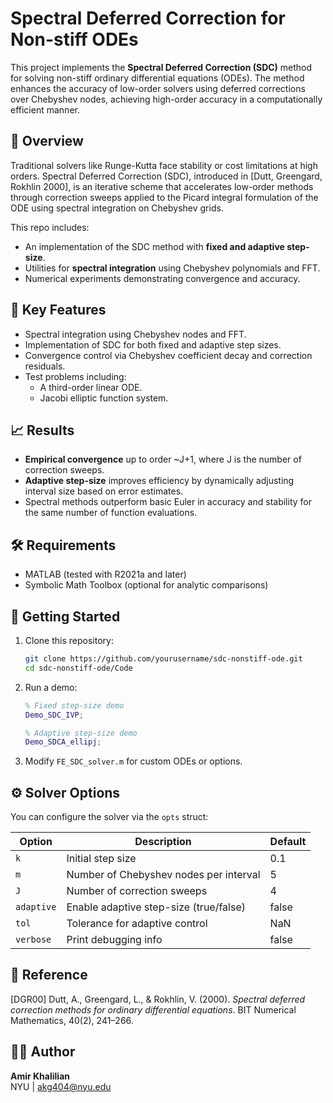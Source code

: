 # Spectral Deferred Correction for Non-stiff ODEs

This project implements the **Spectral Deferred Correction (SDC)** method for solving non-stiff ordinary differential equations (ODEs). The method enhances the accuracy of low-order solvers using deferred corrections over Chebyshev nodes, achieving high-order accuracy in a computationally efficient manner.

## 📘 Overview

Traditional solvers like Runge-Kutta face stability or cost limitations at high orders. Spectral Deferred Correction (SDC), introduced in [Dutt, Greengard, Rokhlin 2000], is an iterative scheme that accelerates low-order methods through correction sweeps applied to the Picard integral formulation of the ODE using spectral integration on Chebyshev grids.

This repo includes:
- An implementation of the SDC method with **fixed and adaptive step-size**.
- Utilities for **spectral integration** using Chebyshev polynomials and FFT.
- Numerical experiments demonstrating convergence and accuracy.

## 🧠 Key Features

- Spectral integration using Chebyshev nodes and FFT.
- Implementation of SDC for both fixed and adaptive step sizes.
- Convergence control via Chebyshev coefficient decay and correction residuals.
- Test problems including:
  - A third-order linear ODE.
  - Jacobi elliptic function system.


## 📈 Results

- **Empirical convergence** up to order ~J+1, where J is the number of correction sweeps.
- **Adaptive step-size** improves efficiency by dynamically adjusting interval size based on error estimates.
- Spectral methods outperform basic Euler in accuracy and stability for the same number of function evaluations.

## 🛠 Requirements

- MATLAB (tested with R2021a and later)
- Symbolic Math Toolbox (optional for analytic comparisons)

## 🚀 Getting Started

1. Clone this repository:
    ```bash
    git clone https://github.com/yourusername/sdc-nonstiff-ode.git
    cd sdc-nonstiff-ode/Code
    ```

2. Run a demo:
    ```matlab
    % Fixed step-size demo
    Demo_SDC_IVP;

    % Adaptive step-size demo
    Demo_SDCA_ellipj;
    ```

3. Modify `FE_SDC_solver.m` for custom ODEs or options.

## ⚙️ Solver Options

You can configure the solver via the `opts` struct:

| Option       | Description                            | Default |
|--------------|----------------------------------------|---------|
| `k`          | Initial step size                      | 0.1     |
| `m`          | Number of Chebyshev nodes per interval | 5       |
| `J`          | Number of correction sweeps            | 4       |
| `adaptive`   | Enable adaptive step-size (true/false) | false   |
| `tol`        | Tolerance for adaptive control         | NaN     |
| `verbose`    | Print debugging info                   | false   |

## 📖 Reference

[DGR00] Dutt, A., Greengard, L., & Rokhlin, V. (2000). *Spectral deferred correction methods for ordinary differential equations*. BIT Numerical Mathematics, 40(2), 241–266.

## 🧑‍💻 Author

**Amir Khalilian**  
NYU | akg404@nyu.edu




